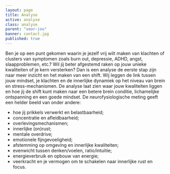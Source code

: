 ```yaml
---
layout: page
title: Analyse
active: analyse
class: analyse
parent: "voor-jou"
banner: contact.jpg
published: true
---
```


Ben je op een punt gekomen waarin je jezelf vrij wilt maken van klachten of clusters van symptomen zoals burn out, depressie, ADHD, angst, slaapproblemen, etc.? Wil jij beter afgestemd raken op jouw unieke kwaliteiten of je kern versterken? Dan is een analyse de  eerste stap zijn naar meer inzicht en het maken van een shift. Wij leggen de link tussen jouw mindset, je klachten en de innerlijke dynamiek op het niveau van brein en stress-mechanismen. De analyse laat zien waar jouw kwaliteiten liggen en hoe jij de shift kunt maken naar een betere brein conditie, lichamelijke ontspanning en een goede mindset. De neurofysiologische meting geeft een helder beeld van onder andere:

* hoe jij prikkels verwerkt en belastbaarheid;
* concentratie en afleidbaarheid;
* overlevingsmechanismen;
* innerlijke (on)rust;
* mentale overdrive;
* emotionele fijngevoeligheid;
* afstemming op omgeving en innerlijke kwaliteiten;
* evenwicht tussen denken/voelen, ratio/intuïtie;
* energieverbruik en opbouw van energie;
* veerkracht en je vermogen om te schakelen naar innerlijke rust en focus.


